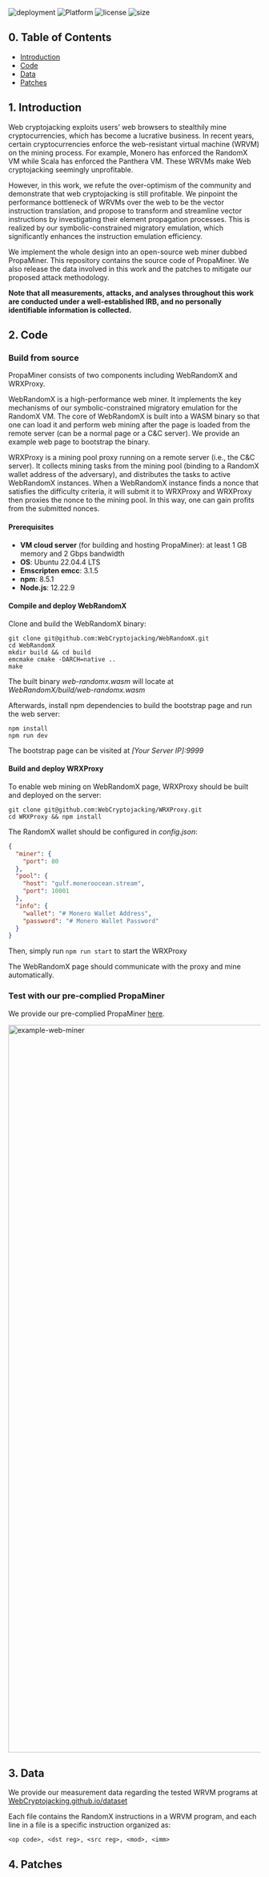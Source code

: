![deployment](https://img.shields.io/github/deployments/WebCryptojacking/WebCryptojacking.github.io/github-pages?label=deployment) ![Platform](https://img.shields.io/badge/platform-Linux-important) ![license](https://img.shields.io/github/license/WebCryptojacking/WebCryptojacking.github.io) ![size](https://img.shields.io/github/repo-size/WebCryptojacking/WebCryptojacking.github.io)

## 0. Table of Contents

* [Introduction](#1-introduction)
* [Code](#2-code)
* [Data](#3-data)
* [Patches](#4-patches)

## 1. Introduction

Web cryptojacking exploits users’ web browsers to stealthily mine cryptocurrencies, which has become a lucrative business. In recent years, certain cryptocurrencies enforce the web-resistant virtual machine (WRVM) on the mining process. For example, Monero has enforced the RandomX VM while Scala has enforced the Panthera VM. These WRVMs make Web cryptojacking seemingly unprofitable.

However, in this work, we refute the over-optimism of the community and demonstrate that web cryptojacking is still profitable. We pinpoint the performance bottleneck of WRVMs over the web to be the vector instruction translation, and propose to transform and streamline vector instructions by investigating their element propagation processes. This is realized by our symbolic-constrained migratory emulation, which significantly enhances the instruction emulation efficiency.

We implement the whole design into an open-source web miner dubbed PropaMiner. This repository contains the source code of PropaMiner. We also release the data involved in this work and the patches to mitigate our proposed attack methodology.

**Note that all measurements, attacks, and analyses throughout this work are conducted under a well-established IRB, and no personally identifiable information is collected.**

## 2. Code

### Build from source

PropaMiner consists of two components including WebRandomX and WRXProxy.

WebRandomX is a high-performance web miner. It implements the key mechanisms of our symbolic-constrained migratory emulation for the RandomX VM. The core of WebRandomX is built into a WASM binary so that one can load it and perform web mining after the page is loaded from the remote server (can be a normal page or a C&C server). We provide an example web page to bootstrap the binary. 

WRXProxy is a mining pool proxy running on a remote server (i.e., the C&C server). It collects mining tasks from the mining pool (binding to a RandomX wallet address of the adversary), and distributes the tasks to active WebRandomX instances. When a WebRandomX instance finds a nonce that satisfies the difficulty criteria, it will submit it to WRXProxy and WRXProxy then proxies the nonce to the mining pool. In this way, one can gain profits from the submitted nonces.

#### Prerequisites

* **VM cloud server** (for building and hosting PropaMiner): at least 1 GB memory and 2 Gbps bandwidth
* **OS**: Ubuntu 22.04.4 LTS
* **Emscripten emcc**: 3.1.5
* **npm**: 8.5.1
* **Node.js**: 12.22.9

#### Compile and deploy WebRandomX

Clone and build the WebRandomX binary:

```shell
git clone git@github.com:WebCryptojacking/WebRandomX.git
cd WebRandomX
mkdir build && cd build
emcmake cmake -DARCH=native ..
make
```

The built binary *web-randomx.wasm* will locate at *WebRandomX/build/web-randomx.wasm*

Afterwards, install npm dependencies to build the bootstrap page and run the web server:

```shell
npm install
npm run dev
```

The bootstrap page can be visited at *[Your Server IP]:9999*

#### Build and deploy WRXProxy

To enable web mining on WebRandomX page, WRXProxy should be built and deployed on the server:

```shell
git clone git@github.com:WebCryptojacking/WRXProxy.git
cd WRXProxy && npm install
```

The RandomX wallet should be configured in *config.json*:

```json
{
  "miner": {
    "port": 80
  },
  "pool": {
    "host": "gulf.moneroocean.stream",
    "port": 10001
  },
  "info": {
    "wallet": "# Monero Wallet Address",
    "password": "# Monero Wallet Password"
  }
}
```

Then, simply run `npm run start` to start the WRXProxy

The WebRandomX page should communicate with the proxy and mine automatically.

### Test with our pre-complied PropaMiner

We provide our pre-complied PropaMiner [here](http://66.42.105.235:9999/).

<img width="1452" alt="example-web-miner" src="https://github.com/WebCryptojacking/WebCryptojacking.github.io/assets/149248579/37ca7d46-7eb9-42fd-847c-31be0176a49d">

## 3. Data

We provide our measurement data regarding the tested WRVM programs at [WebCryptojacking.github.io/dataset](https://github.com/WebCryptojacking/WebCryptojacking.github.io/tree/main/dataset)

Each file contains the RandomX instructions in a WRVM program, and each line in a file is a specific instruction organized as:

```
<op code>, <dst reg>, <src reg>, <mod>, <imm>
```

## 4. Patches
